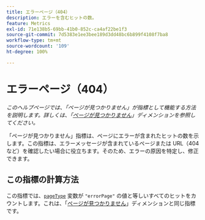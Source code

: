 ```yaml
---
title: エラーページ（404）
description: エラーを含むヒットの数。
feature: Metrics
exl-id: 71e138b5-69bb-41b0-852c-ca4af22be1f3
source-git-commit: 7d5383e1ee3bee189d3dd48bc6b899f4108f7ba8
workflow-type: tm+mt
source-wordcount: '109'
ht-degree: 100%

---
```


# エラーページ（404）

*このヘルプページでは、「ページが見つかりません」が指標として機能する方法を説明します。詳しくは、「[ページが見つかりません](../dimensions/pages-not-found.md)」ディメンションを参照してください。*

「ページが見つかりません」指標は、ページにエラーが含まれたヒットの数を示します。この指標は、エラーメッセージが含まれているページまたは URL（404 など）を確認したい場合に役立ちます。そのため、エラーの原因を特定し、修正できます。

## この指標の計算方法

この指標では、[`pageType`](/help/implement/vars/page-vars/pagetype.md) 変数が `"errorPage"` の値と等しいすべてのヒットをカウントします。これは、「[ページが見つかりません](../dimensions/pages-not-found.md)」ディメンションと同じ指標です。
